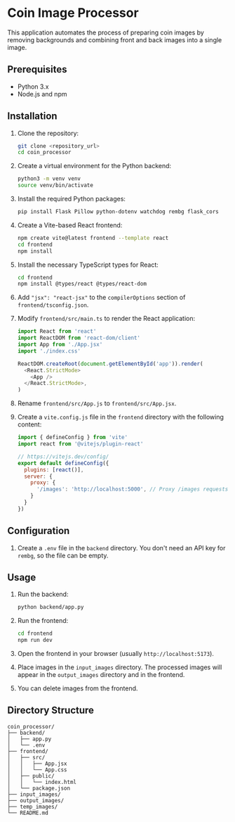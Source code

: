 # Coin Image Processor

This application automates the process of preparing coin images by removing backgrounds and combining front and back images into a single image.

## Prerequisites

*   Python 3.x
*   Node.js and npm

## Installation

1.  Clone the repository:
    ```bash
    git clone <repository_url>
    cd coin_processor
    ```

2.  Create a virtual environment for the Python backend:
    ```bash
    python3 -m venv venv
    source venv/bin/activate
    ```

3.  Install the required Python packages:
    ```bash
    pip install Flask Pillow python-dotenv watchdog rembg flask_cors
    ```

4.  Create a Vite-based React frontend:
    ```bash
    npm create vite@latest frontend --template react
    cd frontend
    npm install
    ```

5.  Install the necessary TypeScript types for React:
    ```bash
    cd frontend
    npm install @types/react @types/react-dom
    ```

6.  Add `"jsx": "react-jsx"` to the `compilerOptions` section of `frontend/tsconfig.json`.

7.  Modify `frontend/src/main.ts` to render the React application:
    ```typescript
    import React from 'react'
    import ReactDOM from 'react-dom/client'
    import App from './App.jsx'
    import './index.css'

    ReactDOM.createRoot(document.getElementById('app')).render(
      <React.StrictMode>
        <App />
      </React.StrictMode>,
    )
    ```

8.  Rename `frontend/src/App.js` to `frontend/src/App.jsx`.

9.  Create a `vite.config.js` file in the `frontend` directory with the following content:
    ```javascript
    import { defineConfig } from 'vite'
    import react from '@vitejs/plugin-react'

    // https://vitejs.dev/config/
    export default defineConfig({
      plugins: [react()],
      server: {
        proxy: {
          '/images': 'http://localhost:5000', // Proxy /images requests to the backend
        }
      }
    })
    ```

## Configuration

1.  Create a `.env` file in the `backend` directory. You don't need an API key for `rembg`, so the file can be empty.

## Usage

1.  Run the backend:
    ```bash
    python backend/app.py
    ```

2.  Run the frontend:
    ```bash
    cd frontend
    npm run dev
    ```

3.  Open the frontend in your browser (usually `http://localhost:5173`).

4.  Place images in the `input_images` directory. The processed images will appear in the `output_images` directory and in the frontend.

5.  You can delete images from the frontend.

## Directory Structure

```
coin_processor/
├── backend/
│   ├── app.py
│   └── .env
├── frontend/
│   ├── src/
│   │   ├── App.jsx
│   │   └── App.css
│   ├── public/
│   │   └── index.html
│   └── package.json
├── input_images/
├── output_images/
├── temp_images/
└── README.md